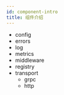 ```yaml
---
id: component-intro
title: 组件介绍
---
```


* config
* errors
* log
* metrics
* middleware
* registry
* transport
  * grpc
  * http